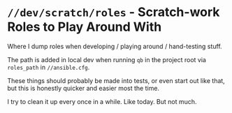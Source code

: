 `//dev/scratch/roles` - Scratch-work Roles to Play Around With
==============================================================================

Where I dump roles when developing / playing around / hand-testing stuff.

The path is added in local dev when running `qb` in the project root via `roles_path` in `//ansible.cfg`.

These things should probably be made into tests, or even start out like that, but this is honestly quicker and easier most the time.

I try to clean it up every once in a while. Like today. But not much.
